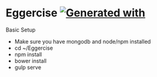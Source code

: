 # Eggercise [![Generated with](https://img.shields.io/badge/generated%20with-bangular-blue.svg?style=flat-square)](https://github.com/42Zavattas/generator-bangular)

Basic Setup

- Make sure you have mongodb and node/npm installed
- cd ~/Eggercise
- npm install
- bower install
- gulp serve
